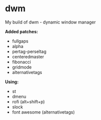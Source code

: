 # **dwm**
My build of dwm - dynamic window manager

**Added patches:**

* fullgaps
* alpha
* pertag-perseltag
* centeredmaster
* fibonacci
* gridmode
* alternativetags

**Using:**

* st
* dmenu
* rofi (alt+shift+p)
* slock
* font awesome (alternativetags)
